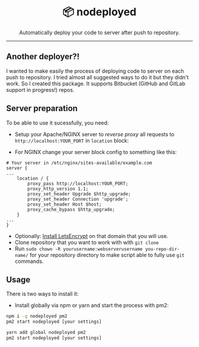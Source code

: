 <div align="center">
  <h1>📦 nodeployed</h1>
  Automatically deploy your code to server after push to repository.
</div>

<hr />

## Another deployer?!

I wanted to make easily the process of deploying code to server on each push to repository. I tried almost all suggested ways to do it but they didn't work. So I created this package. It supports Bitbucket (GitHub and GitLab support in progress!) repos.

## Server preparation

To be able to use it sucessfully, you need:

* Setup your Apache/NGINX server to *reverse proxy* all requests to `http://localhost:YOUR_PORT` in `location` block:

* For NGINX change your server block config to something like this:

```
# Your server in /etc/nginx/sites-available/example.com
server {
...
    location / {
        proxy_pass http://localhost:YOUR_PORT;
        proxy_http_version 1.1;
        proxy_set_header Upgrade $http_upgrade;
        proxy_set_header Connection 'upgrade';
        proxy_set_header Host $host;
        proxy_cache_bypass $http_upgrade;
    }
...
}
```
* Optionally: [Install LetsEncrypt](https://www.digitalocean.com/community/tutorials/how-to-secure-nginx-with-let-s-encrypt-on-ubuntu-18-04) on that domain that you will use.
* Clone repository that you want to work with with `git clone`
* Run `sudo chown -R yourusername:webserverusername you-repo-dir-name/` for your repository directory to make script able to fully use `git` commands.

## Usage

There is two ways to install it:

* Install globally via npm or yarn and start the process with pm2:

```sh
npm i -g nodeployed pm2
pm2 start nodeployed [your settings]

```

```sh
yarn add global nodeployed pm2
pm2 start nodeployed [your settings]
```
